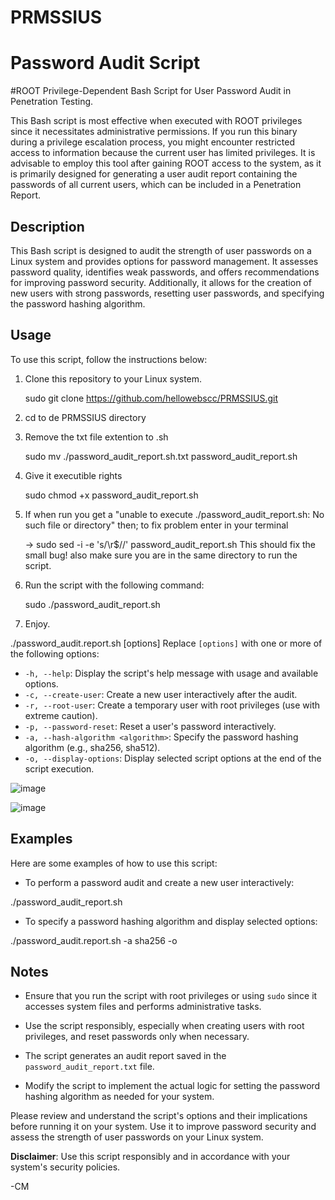 # PRMSSIUS
# Password Audit Script


#ROOT Privilege-Dependent Bash Script for User Password Audit in Penetration Testing.

This Bash script is most effective when executed with ROOT privileges since it necessitates administrative permissions. If you run this binary during a privilege escalation process, you might encounter restricted access to information because the current user has limited privileges. It is advisable to employ this tool after gaining ROOT access to the system, as it is primarily designed for generating a user audit report containing the passwords of all current users, which can be included in a Penetration Report.

## Description

This Bash script is designed to audit the strength of user passwords on a Linux system and provides options for password management. It assesses password quality, identifies weak passwords, and offers recommendations for improving password security. Additionally, it allows for the creation of new users with strong passwords, resetting user passwords, and specifying the password hashing algorithm.

## Usage

To use this script, follow the instructions below:

1. Clone this repository to your Linux system.


   sudo git clone https://github.com/hellowebscc/PRMSSIUS.git

3. cd to de PRMSSIUS directory
   
4. Remove the txt file extention to .sh


   sudo mv ./password_audit_report.sh.txt password_audit_report.sh

5. Give it executible rights


   sudo chmod +x password_audit_report.sh

6. If when run you get a
   "unable to execute ./password_audit_report.sh: No such file or directory"
   then; to fix problem enter in your terminal


   -> sudo sed -i -e 's/\r$//' password_audit_report.sh
   This should fix the small bug! also make sure you are in the same directory to run the script.
  
  
9. Run the script with the following command:


    sudo ./password_audit_report.sh

10. Enjoy.








./password_audit.report.sh [options]
Replace `[options]` with one or more of the following options:

- `-h, --help`: Display the script's help message with usage and available options.
- `-c, --create-user`: Create a new user interactively after the audit.
- `-r, --root-user`: Create a temporary user with root privileges (use with extreme caution).
- `-p, --password-reset`: Reset a user's password interactively.
- `-a, --hash-algorithm <algorithm>`: Specify the password hashing algorithm (e.g., sha256, sha512).
- `-o, --display-options`: Display selected script options at the end of the script execution.


![image](https://github.com/hellowebscc/PRMSSIUS/assets/82586952/816f12e5-58d4-430e-a478-1a58066a7738)


![image](https://github.com/hellowebscc/PRMSSIUS/assets/82586952/b380ae4b-6f11-4684-9015-42d2b9fb8c0f)



## Examples

Here are some examples of how to use this script:

- To perform a password audit and create a new user interactively:






./password_audit_report.sh 
- To specify a password hashing algorithm and display selected options:






./password_audit.report.sh -a sha256 -o
## Notes

- Ensure that you run the script with root privileges or using `sudo` since it accesses system files and performs administrative tasks.

- Use the script responsibly, especially when creating users with root privileges, and reset passwords only when necessary.

- The script generates an audit report saved in the `password_audit_report.txt` file.

- Modify the script to implement the actual logic for setting the password hashing algorithm as needed for your system.

Please review and understand the script's options and their implications before running it on your system. Use it to improve password security and assess the strength of user passwords on your Linux system.

**Disclaimer**: Use this script responsibly and in accordance with your system's security policies.



-CM 










